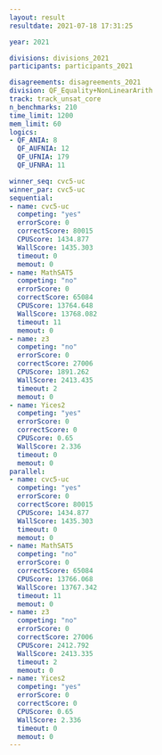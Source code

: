 ```yaml
---
layout: result
resultdate: 2021-07-18 17:31:25

year: 2021

divisions: divisions_2021
participants: participants_2021

disagreements: disagreements_2021
division: QF_Equality+NonLinearArith
track: track_unsat_core
n_benchmarks: 210
time_limit: 1200
mem_limit: 60
logics:
- QF_ANIA: 8
  QF_AUFNIA: 12
  QF_UFNIA: 179
  QF_UFNRA: 11

winner_seq: cvc5-uc
winner_par: cvc5-uc
sequential:
- name: cvc5-uc
  competing: "yes"
  errorScore: 0
  correctScore: 80015
  CPUScore: 1434.877
  WallScore: 1435.303
  timeout: 0
  memout: 0
- name: MathSAT5
  competing: "no"
  errorScore: 0
  correctScore: 65084
  CPUScore: 13764.648
  WallScore: 13768.082
  timeout: 11
  memout: 0
- name: z3
  competing: "no"
  errorScore: 0
  correctScore: 27006
  CPUScore: 1891.262
  WallScore: 2413.435
  timeout: 2
  memout: 0
- name: Yices2
  competing: "yes"
  errorScore: 0
  correctScore: 0
  CPUScore: 0.65
  WallScore: 2.336
  timeout: 0
  memout: 0
parallel:
- name: cvc5-uc
  competing: "yes"
  errorScore: 0
  correctScore: 80015
  CPUScore: 1434.877
  WallScore: 1435.303
  timeout: 0
  memout: 0
- name: MathSAT5
  competing: "no"
  errorScore: 0
  correctScore: 65084
  CPUScore: 13766.068
  WallScore: 13767.342
  timeout: 11
  memout: 0
- name: z3
  competing: "no"
  errorScore: 0
  correctScore: 27006
  CPUScore: 2412.792
  WallScore: 2413.335
  timeout: 2
  memout: 0
- name: Yices2
  competing: "yes"
  errorScore: 0
  correctScore: 0
  CPUScore: 0.65
  WallScore: 2.336
  timeout: 0
  memout: 0
---
```

